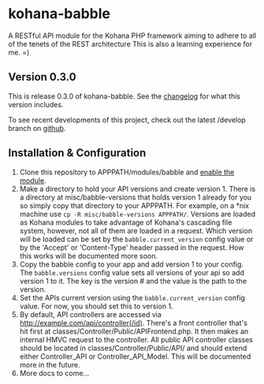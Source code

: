 kohana-babble
=============
A RESTful API module for the Kohana PHP framework aiming to adhere to all of
the tenets of the REST architecture This is also a learning experience for me.
=)

## Version 0.3.0
This is release 0.3.0 of kohana-babble. See the
[changelog](https://github.com/shideon/kohana-babble/blob/0.3.0/master/CHANGELOG.md)
for what this version includes.

To see recent developments of this project, check out the latest /develop
branch on [github](https://github.com/shideon/kohana-babble).

## Installation & Configuration
1. Clone this repository to APPPATH/modules/babble and [enable the module](http://kohanaframework.org/3.3/guide/kohana/modules#enabling-modules).
2. Make a directory to hold your API versions and create version 1. There is a directory at misc/babble-versions that holds version 1 already for you so simply copy that directory to your APPPATH. For example, on a *nix machine use `cp -R misc/babble-versions APPPATH/`. Versions are loaded as Kohana modules to take advantage of Kohana's cascading file system, however, not all of them are loaded in a request. Which version will be loaded can be set by the `babble.current_version` config value or by the 'Accept' or 'Content-Type' header passed in the request. How this works will be documented more soon.
3. Copy the babble config to your app and add version 1 to your config. The `babble.versions` config value sets all versions of your api so add version 1 to it. The key is the version # and the value is the path to the version.
4. Set the APIs current version using the `babble.current_version` config value. For now, you should set this to version 1.
5. By default, API controllers are accessed via http://example.com/api/controller(/id). There's a front controller that's hit first at classes/Controller/Public/APIFrontend.php. It then makes an internal HMVC request to the controller. All public API controller classes should be located in classes/Controller/Public/API/ and should extend either Controller_API or Controller_API_Model. This will be documented more in the future.
6. More docs to come...